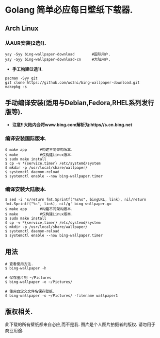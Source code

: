 # Golang 简单必应每日壁纸下载器.

## Arch Linux

### 从AUR安装(2选1).

```
yay -Syy bing-wallpaper-download        #国际用户.
yay -Syy bing-wallpaper-download-cn     #大陆用户.
```

* **手工构建(2选1).**

```
pacman -Syy git
git clone https://github.com/wo2ni/bing-wallpaper-download.git
makepkg -s
```

## 手动编译安装(适用与Debian,Fedora,RHEL系列发行版等).

* **注意!!大陆内会将www.bing.com解析为:https//s.cn.bing.net**

### 编译安装国际版本.

```
$ make app      #构建不同架构版本.
$ make          #仅构建Linux版本.
$ sudo make install
$ cp -v *{service,timer} /etc/systemd/system
$ mkdir -p /usr/local/share/wallpaper/
$ systemctl daemon-reload
$ systemctl enable --now bing-wallpaper.timer
```

### 编译安装大陆版本.
```
$ sed -i 's/return fmt.Sprintf("%s%s", bingURL, link), nil/return fmt.Sprintf("%s", link), nil/g' bing-wallpaper.go
$ make app      #构建不同架构版本.
$ make          #仅构建Linux版本.
$ sudo make install
$ cp -v *{service,timer} /etc/systemd/system
$ mkdir -p /usr/local/share/wallpaper/
$ systemctl daemon-reload
$ systemctl enable --now bing-wallpaper.timer
```


## 用法
```
# 查看使用方法.
$ bing-wallpaper -h

# 保存图片到 ~/Pictures
$ bing-wallpaper -o ~/Pictures/

# 使用自定义文件名保存壁纸.
$ bing-wallpaper -o ~/Pictures/ -filename wallpaper1
```

## 版权相关.

此下载的所有壁纸都来自必应,而不是我.
图片是个人图片拍摄者的版权.
请勿用于商业用途.
